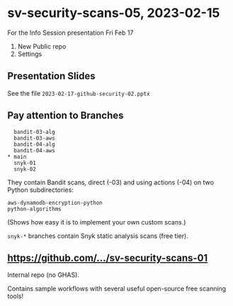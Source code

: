 # sv-security-scans-05, 2023-02-15

For the Info Session presentation Fri Feb 17

1. New Public repo
2. Settings


## Presentation Slides

See the file `2023-02-17-github-security-02.pptx`


## Pay attention to Branches

```
  bandit-03-alg
  bandit-03-aws
  bandit-04-alg
  bandit-04-aws
* main
  snyk-01
  snyk-02
```

They contain Bandit scans, direct (-03) and using actions (-04) on two Python 
subdirectories:

```
aws-dynamodb-encryption-python
python-algorithms
```
(Shows how easy it is to implement your own custom scans.)

`snyk-*` branches contain Snyk static analysis scans (free tier).


## https://github.com/.../sv-security-scans-01

Internal repo (no GHAS).

Contains sample workflows with several useful open-source free scanning tools!

